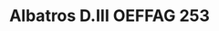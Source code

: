 ---
title: "Albatros D.III OEFFAG 253"
price: 1750 
desc: "WEEKEND EDITION, Albatros D.III OEFFAG 253, razmera: 1/48"
img_path: "/assets/img/84152.jpg"
brand: AMMO
available: false
special_offer: false
new: false
soon: false
cat: "Plasticne-Makete"
subcat: "PM-EDUARD"
subsubcat: ""
sifra: "84152"
---